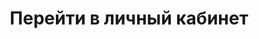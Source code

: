 ---
id: 252
title: Перейти в личный кабинет
displayName: Перейти в личный кабинет
order: 5
published: true
headerName: Перейти в личный кабинет
headerOrder: 50
historyName: Личный кабинет
historyDescription: Войти или зарегестрироваться в личном кабинете
---
